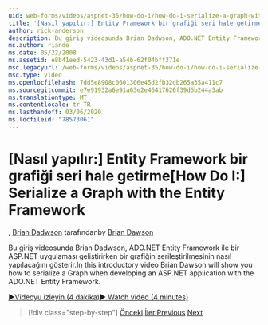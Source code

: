 ```yaml
---
uid: web-forms/videos/aspnet-35/how-do-i/how-do-i-serialize-a-graph-with-the-entity-framework
title: '[Nasıl yapılır:] Entity Framework bir grafiği seri hale getirme | Microsoft Docs'
author: rick-anderson
description: Bu giriş videosunda Brian Dadwson, ADO.NET Entity Framework ile bir ASP.NET uygulaması geliştirirken bir grafiğin serileştirilmesinin nasıl yapılacağını gösterir.
ms.author: riande
ms.date: 05/22/2008
ms.assetid: e8b41eed-5423-43d1-a54b-62f04bff371e
msc.legacyurl: /web-forms/videos/aspnet-35/how-do-i/how-do-i-serialize-a-graph-with-the-entity-framework
msc.type: video
ms.openlocfilehash: 7dd5e8908c0601306e45d2fb32db265a35a411c7
ms.sourcegitcommit: e7e91932a6e91a63e2e46417626f39d6b244a3ab
ms.translationtype: MT
ms.contentlocale: tr-TR
ms.lasthandoff: 03/06/2020
ms.locfileid: "78573061"
---
```

# <a name="how-do-i-serialize-a-graph-with-the-entity-framework"></a><span data-ttu-id="7779c-103">[Nasıl yapılır:] Entity Framework bir grafiği seri hale getirme</span><span class="sxs-lookup"><span data-stu-id="7779c-103">[How Do I:] Serialize a Graph with the Entity Framework</span></span>

<span data-ttu-id="7779c-104">, [Brian Dadwson](https://twitter.com/briandawson) tarafından</span><span class="sxs-lookup"><span data-stu-id="7779c-104">by [Brian Dawson](https://twitter.com/briandawson)</span></span>

<span data-ttu-id="7779c-105">Bu giriş videosunda Brian Dadwson, ADO.NET Entity Framework ile bir ASP.NET uygulaması geliştirirken bir grafiğin serileştirilmesinin nasıl yapılacağını gösterir.</span><span class="sxs-lookup"><span data-stu-id="7779c-105">In this introductory video Brian Dawson will show you how to serialize a Graph when developing an ASP.NET application with the ADO.NET Entity Framework.</span></span>

[<span data-ttu-id="7779c-106">&#9654;Videoyu izleyin (4 dakika)</span><span class="sxs-lookup"><span data-stu-id="7779c-106">&#9654; Watch video (4 minutes)</span></span>](https://channel9.msdn.com/Blogs/ASP-NET-Site-Videos/how-do-i-serialize-a-graph-with-the-entity-framework)

> [!div class="step-by-step"]
> <span data-ttu-id="7779c-107">[Önceki](how-do-i-use-the-new-entity-data-source.md)
> [İleri](how-do-i-use-msbuild-to-automate-the-aspnet-compiler-and-merge-utilities.md)</span><span class="sxs-lookup"><span data-stu-id="7779c-107">[Previous](how-do-i-use-the-new-entity-data-source.md)
[Next](how-do-i-use-msbuild-to-automate-the-aspnet-compiler-and-merge-utilities.md)</span></span>
